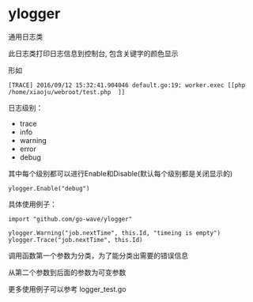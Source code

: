 # ylogger

通用日志类


此日志类打印日志信息到控制台, 包含关键字的颜色显示

形如
```
[TRACE] 2016/09/12 15:32:41.904046 default.go:19: worker.exec [[php /home/xiaoju/webroot/test.php  ]]
```

日志级别：
* trace
* info
* warning
* error
* debug

其中每个级别都可以进行Enable和Disable(默认每个级别都是关闭显示的)
```
ylogger.Enable("debug")
```

具体使用例子：

```
import "github.com/go-wave/ylogger"

ylogger.Warning("job.nextTime", this.Id, "timeing is empty")
ylogger.Trace("job.nextTime", this.Id)
```

调用函数第一个参数为分类，为了能分类出需要的错误信息

从第二个参数到后面的参数为可变参数

更多使用例子可以参考 logger_test.go
